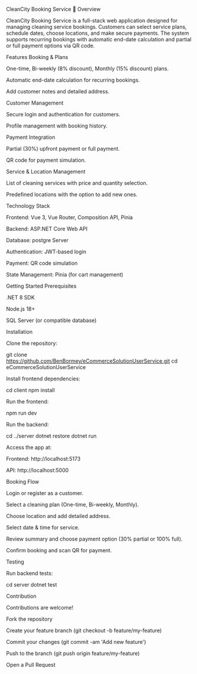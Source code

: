 CleanCity Booking Service 🧹
Overview

CleanCity Booking Service is a full-stack web application designed for managing cleaning service bookings. Customers can select service plans, schedule dates, choose locations, and make secure payments. The system supports recurring bookings with automatic end-date calculation and partial or full payment options via QR code.

Features
Booking & Plans

One-time, Bi-weekly (8% discount), Monthly (15% discount) plans.

Automatic end-date calculation for recurring bookings.

Add customer notes and detailed address.

Customer Management

Secure login and authentication for customers.

Profile management with booking history.

Payment Integration

Partial (30%) upfront payment or full payment.

QR code for payment simulation.

Service & Location Management

List of cleaning services with price and quantity selection.

Predefined locations with the option to add new ones.

Technology Stack

Frontend: Vue 3, Vue Router, Composition API, Pinia

Backend: ASP.NET Core Web API

Database: postgre Server

Authentication: JWT-based login

Payment: QR code simulation

State Management: Pinia (for cart management)

Getting Started
Prerequisites

.NET 8 SDK

Node.js 18+

SQL Server (or compatible database)

Installation

Clone the repository:

git clone https://github.com/BenBormey/eCommerceSolutionUserService.git
cd eCommerceSolutionUserService


Install frontend dependencies:

cd client
npm install


Run the frontend:

npm run dev


Run the backend:

cd ../server
dotnet restore
dotnet run


Access the app at:

Frontend: http://localhost:5173

API: http://localhost:5000

Booking Flow

Login or register as a customer.

Select a cleaning plan (One-time, Bi-weekly, Monthly).

Choose location and add detailed address.

Select date & time for service.

Review summary and choose payment option (30% partial or 100% full).

Confirm booking and scan QR for payment.

Testing

Run backend tests:

cd server
dotnet test

Contribution

Contributions are welcome!

Fork the repository

Create your feature branch (git checkout -b feature/my-feature)

Commit your changes (git commit -am 'Add new feature')

Push to the branch (git push origin feature/my-feature)

Open a Pull Request
